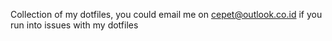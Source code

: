 Collection of my dotfiles, you could email me on cepet@outlook.co.id if you run into issues with my dotfiles
